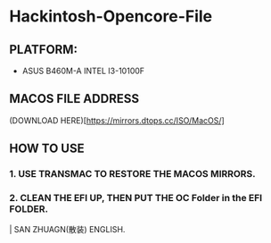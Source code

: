 # Hackintosh-Opencore-File
## PLATFORM:
- ASUS B460M-A  INTEL I3-10100F 

## MACOS FILE ADDRESS
(DOWNLOAD HERE)[https://mirrors.dtops.cc/ISO/MacOS/]

## HOW TO USE

### 1. USE TRANSMAC TO RESTORE THE MACOS MIRRORS.
### 2. CLEAN THE EFI UP, THEN PUT THE OC Folder in the EFI FOLDER.

| SAN ZHUAGN(散装) ENGLISH.

